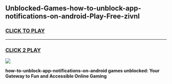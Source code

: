 
## Unblocked-Games-how-to-unblock-app-notifications-on-android-Play-Free-zivnl
<h3>
<a href="https://premium76.site?title=how-to-unblock-app-notifications-on-android&ref=23A">CLICK TO PLAY</a></h3>
<hr>

<h3>
<a href="https://premium76.site?title=how-to-unblock-app-notifications-on-android&ref=23A">CLICK 2 PLAY</a>
  
</h3>

<a href="https://premium76.site?title=how-to-unblock-app-notifications-on-android&ref=23A"><img src="https://clearcache.store/games.png"></a>


**how-to-unblock-app-notifications-on-android games unblocked: Your Gateway to Fun and Accessible Online Gaming**
